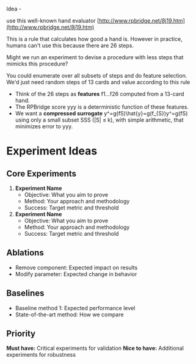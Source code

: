 Idea -&#x20;

use this well-known hand evaluator [http://www.rpbridge.net/8j19.htm](http://www.rpbridge.net/8j19.htm)

This is a rule that calculates how good a hand is. However in practice, humans can't use this because there are 26 steps.&#x20;

Might we run an experiment to devise a procedure with less steps that mimicks this procedure?&#x20;

You could enumerate over all subsets of steps and do feature selection. We'd just need random steps of 13 cards and value according to this rule

* Think of the 26 steps as **features** f1…f26​ computed from a 13-card hand.
* The RPBridge score yyy is a deterministic function of these features.
* We want a **compressed surrogate** y^\=g(fS)\hat{y}\=g(f\_{S})y^​\=g(fS​) using only a small subset SSS (|S| ≤ k), with simple arithmetic, that minimizes error to yyy.

# Experiment Ideas

## Core Experiments

1. **Experiment Name**
   * Objective: What you aim to prove
   * Method: Your approach and methodology
   * Success: Target metric and threshold
2. **Experiment Name**
   * Objective: What you aim to prove
   * Method: Your approach and methodology
   * Success: Target metric and threshold

## Ablations

* Remove component: Expected impact on results
* Modify parameter: Expected change in behavior

## Baselines

* Baseline method 1: Expected performance level
* State-of-the-art method: How we compare

## Priority

**Must have:** Critical experiments for validation
**Nice to have:** Additional experiments for robustness